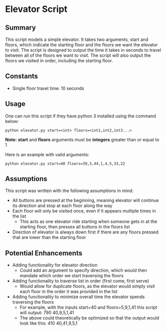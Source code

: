# Elevator Script
## Summary
This script models a simple elevator. It takes two arguments, start and floors, which indicate the starting floor and the floors we want the elevator to visit. The script is designed to output the time it takes in seconds to travel between all of the floors we want to visit. The script will also output the floors we visited in order, including the starting floor.

## Constants
- Single floor travel time: 10 seconds


## Usage
One can run this script if they have python 3 installed using the command below:
```
python elevator.py start=<int> floors=<int1,int2,int3...>
```
**Note:** **start** and **floors** arguments must be **integers** greater than or equal to 1

Here is an example with valid arguments:
```
python elevator.py start=40 floors=39,3,44,1,4,5,33,22
```


## Assumptions
This script was written with the following assumptions in mind:
- All buttons are pressed at the beginning, meaning elevator will continue its direction and stop at each floor along the way
- Each floor will only be visited once, even if it appears multiple times in the list
  - This acts as one elevator ride starting when someone gets in at the starting floor, then presses all buttons in the floors list
- Direction of elevator is always down first if there are any floors pressed that are lower than the starting floor

## Potential Enhancements
- Adding functionality for elevator direction
  - Could add an argument to specify direction, which would then mandate which order we start traversing the floors
- Adding functionality to traverse list in order (first come, first serve)
  - Would allow for duplicate floors, as the elevator would simply visit each floor in the order it was provided in the list
- Adding functionality to minimize overall time the elevator spends traversing the floors
  - For example, with the inputs start=40 and floors=5,9,1,41 this script will output: 790 40,9,5,1,41
  - The above could theoretically be optimized so that the output would look like this: 410 40,41,9,5,1
